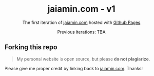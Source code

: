 <h1 align="center">
  jaiamin.com - v1
</h1>
<p align="center">
  The first iteration of <a href="https://jaiamin.com" target="_blank">jaiamin.com</a> hosted with <a href="https://pages.github.com/" target="_blank">Github Pages</a>
</p>
<p align="center">
  Previous iterations: TBA
</p>

## Forking this repo

> My personal website is open source, but please **do not plagiarize**. 

Please give me proper credit by linking back to [jaiamin.com](https://jaiamin.com). Thanks!

